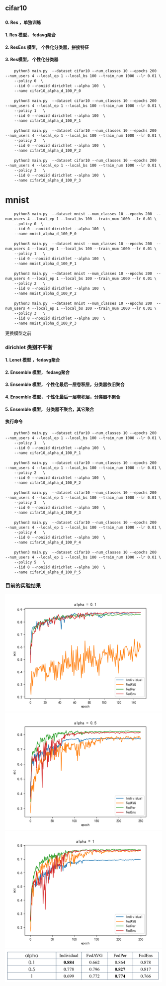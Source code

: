 ## cifar10



### 

#### 0.  Res ，单独训练
#### 1.  Res 模型， fedavg聚合
#### 2.  ResEns 模型， 个性化分类器，拼接特征
#### 3.  Res模型， 个性化分类器

        python3 main.py  --dataset cifar10 --num_classes 10 --epochs 200  --num_users 4 --local_ep 1 --local_bs 100 --train_num 1000 --lr 0.01 \
        --policy 0  \
        --iid 0 --noniid dirichlet --alpha 100  \
        --name cifar10_alpha_d_100_P_0

        python3 main.py  --dataset cifar10 --num_classes 10 --epochs 200  --num_users 4 --local_ep 1 --local_bs 100 --train_num 1000 --lr 0.01 \
        --policy 1   \
        --iid 0 --noniid dirichlet --alpha 100  \
        --name cifar10_alpha_d_100_P_1

        python3 main.py  --dataset cifar10 --num_classes 10 --epochs 200  --num_users 4 --local_ep 1 --local_bs 100 --train_num 1000 --lr 0.01 \
        --policy 2   \
        --iid 0 --noniid dirichlet --alpha 100  \
        --name cifar10_alpha_d_100_P_2

        python3 main.py  --dataset cifar10 --num_classes 10 --epochs 200  --num_users 4 --local_ep 1 --local_bs 100 --train_num 1000 --lr 0.01 \
        --policy 3   \
        --iid 0 --noniid dirichlet --alpha 100  \
        --name cifar10_alpha_d_100_P_3

# mnist 
        python3 main.py  --dataset mnist --num_classes 10 --epochs 200  --num_users 4 --local_ep 1 --local_bs 100 --train_num 1000 --lr 0.01 \
        --policy 0  \
        --iid 0 --noniid dirichlet --alpha 100  \
        --name mnist_alpha_d_100_P_0

        python3 main.py  --dataset mnist --num_classes 10 --epochs 200  --num_users 4 --local_ep 1 --local_bs 100 --train_num 1000 --lr 0.01 \
        --policy 1   \
        --iid 0 --noniid dirichlet --alpha 100  \
        --name mnist_alpha_d_100_P_1

        python3 main.py  --dataset mnist --num_classes 10 --epochs 200  --num_users 4 --local_ep 1 --local_bs 100 --train_num 1000 --lr 0.01 \
        --policy 2   \
        --iid 0 --noniid dirichlet --alpha 100  \
        --name mnist_alpha_d_100_P_2

        python3 main.py  --dataset mnist --num_classes 10 --epochs 200  --num_users 4 --local_ep 1 --local_bs 100 --train_num 1000 --lr 0.01 \
        --policy 3   \
        --iid 0 --noniid dirichlet --alpha 100  \
        --name mnist_alpha_d_100_P_3


更换模型之前
###     dirichlet 类别不平衡
#### 1.  Lenet 模型 ，fedavg聚合
#### 2.  Ensemble 模型， fedavg聚合
#### 3.  Ensemble 模型， 个性化最后一层卷积层，分类器依旧聚合
#### 4.  Ensemble 模型， 个性化最后一层卷积层，分类器不聚合
#### 5.  Ensemble 模型， 分类器不聚合，其它聚合
####     执行命令
        python3 main.py  --dataset cifar10 --num_classes 10 --epochs 200  --num_users 4 --local_ep 1 --local_bs 100 --train_num 1000 --lr 0.01 \
        --policy 1   \
        --iid 0 --noniid dirichlet --alpha 100  \
        --name cifar10_alpha_d_100_P_1

        python3 main.py  --dataset cifar10 --num_classes 10 --epochs 200  --num_users 4 --local_ep 1 --local_bs 100 --train_num 1000 --lr 0.01 \
        --policy 2   \
        --iid 0 --noniid dirichlet --alpha 100  \
        --name cifar10_alpha_d_100_P_2

        python3 main.py  --dataset cifar10 --num_classes 10 --epochs 200  --num_users 4 --local_ep 1 --local_bs 100 --train_num 1000 --lr 0.01 \
        --policy 3   \
        --iid 0 --noniid dirichlet --alpha 100  \
        --name cifar10_alpha_d_100_P_3

        python3 main.py  --dataset cifar10 --num_classes 10 --epochs 200  --num_users 4 --local_ep 1 --local_bs 100 --train_num 1000 --lr 0.01 \
        --policy 4   \
        --iid 0 --noniid dirichlet --alpha 100  \
        --name cifar10_alpha_d_100_P_4

        python3 main.py  --dataset cifar10 --num_classes 10 --epochs 200  --num_users 4 --local_ep 1 --local_bs 100 --train_num 1000 --lr 0.01 \
        --policy 5   \
        --iid 0 --noniid dirichlet --alpha 100  \
        --name cifar10_alpha_d_100_P_5

### 目前的实验结果

![img_4.png](img_4.png)
![img_5.png](img_5.png)
![img_6.png](img_6.png)
![img_7.png](img_7.png)